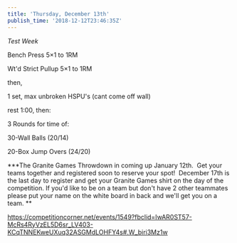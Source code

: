```yaml
---
title: 'Thursday, December 13th'
publish_time: '2018-12-12T23:46:35Z'
---
```


*Test Week*

Bench Press 5×1 to 1RM

Wt'd Strict Pullup 5×1 to 1RM

then,

1 set, max unbroken HSPU's (cant come off wall)

rest 1:00, then:

3 Rounds for time of:

30-Wall Balls (20/14)

20-Box Jump Overs (24/20)

**\*The Granite Games Throwdown in coming up January 12th.  Get your
teams together and registered soon to reserve your spot!  December 17th
is the last day to register and get your Granite Games shirt on the day
of the competition. If you'd like to be on a team but don't have 2 other
teammates please put your name on the white board in back and we'll get
you on a team. **

<https://competitioncorner.net/events/1549?fbclid=IwAR0ST57-McRs4RyVzEL5D6sr_LV403-KCqTNNEKweUXuq32ASGMdLOHFY4s#.W_biri3Mz1w>
